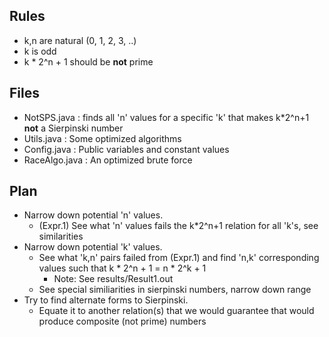 ## Rules
- k,n are natural (0, 1, 2, 3, ..)
- k is odd
- k * 2^n + 1 should be **not** prime

## Files
- NotSPS.java : finds all 'n' values for a specific 'k' that makes k*2^n+1 **not** a Sierpinski number
- Utils.java : Some optimized algorithms
- Config.java : Public variables and constant values
- RaceAlgo.java : An optimized brute force

## Plan
- Narrow down potential 'n' values.
  - (Expr.1) See what 'n' values fails the k*2^n+1 relation for all 'k's, see similarities
- Narrow down potential 'k' values.
  - See what 'k,n' pairs failed from (Expr.1) and find 'n,k' corresponding values such that k * 2^n + 1 = n * 2^k + 1
    - Note: See results/Result1.out
  - See special similiarities in sierpinski numbers, narrow down range
- Try to find alternate forms to Sierpinski.
  - Equate it to another relation(s) that we would guarantee that would produce composite (not prime) numbers
